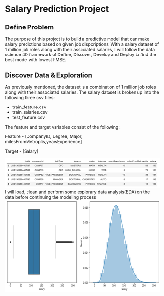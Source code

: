 # Salary Prediction Project 

## Define Problem
The purpose of this project is to build a predictive model that can make salary predictions based on given job dispcriptions. With a salary dataset of 1 million job roles along with their associated salaries, I will follow the data science 4D framework of Define, Discover, Develop and Deploy to find the best model with lowest RMSE. 

## Discover Data & Exploration
As previously mentioned, the dataset is a combination of 1 million job roles along with their associated salaries. The salary dataset is broken up into the following three csv files:
- train_feature.csv
- train_salaries.csv
- test_feature.csv

The feature and target variables consist of the following:

Feature - [CompanyID, Degree, Major, milesFromMetroplis,yearsExperience]

Target - [Salary]

<img src="images/salary_dataset.png" width = 600>
I will load, clean and perform some explorary data analysis(EDA) on the data before continuing the modeling process
<img src="images/target_salary.png" width = 600, height =300>
